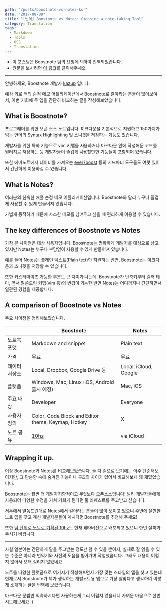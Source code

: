 ```yaml
---
path: "/posts/boostnote-vs-notes-kor"
date: "2017-08-09"
title: "[번역] Boostnote vs Notes: Choosing a note-taking Tool"
category: Translation
tags:
  - Markdown
  - Tools
  - OSS
  - Translation
---
```


- 이 포스팅은 Boostnote 팀의 요청에 의하여 번역되었습니다.
- 원문을 보시려면 [이 링크](http://boostnote.hatenablog.com/entry/2017/08/09/130721)를 클릭해주세요.

---

안녕하세요, Boostnote 개발자 [kazup](https://twitter.com/kazup_bot) 입니다.

예상 외로 맥의 순정 메모 어플리케이션에서 Boostnote로 갈아타는 분들이 많아보여서, 이번 기회에 두 앱을 간단히 비교하는 글을 작성해보았습니다.

## What is Boostnote?

프로그래머를 위한 오픈 소스 노트입니다. 마크다운을 기본적으로 지원하고 150가지가 넘는 언어의 Syntax Highlighting 및 스니펫을 저장하는 기능도 있습니다.

개발자를 위한 특화 기능으로 vim 키맵을 사용하거나 마크다운 안에 작성해둔 코드를 원터치로 저장하는 등 개발자들이 즐겁게 사용할만한 기능들이 포함되어 있습니다.

또한 에버노트에서 데이터를 가져오는 [ever2boost](https://github.com/BoostIO/ever2boost) 등의 서드파티 도구들도 여럿 있어서 간단하게 이용하실 수 있습니다.

## What is Notes?

여러분의 친숙한 애플 순정 메모 어플리케이션입니다. Boostnote와 달리 누구나 즐겁게 사용할 수 있게 만들어져 있습니다.

가볍게 동작하기 때문에 사소한 메모를 남겨두고 싶을 때 편리하게 이용할 수 있습니다.

## The key differences of Boostnote vs Notes

가장 큰 차이점은 대상 사용자입니다. Boostnote는 명확하게 개발자를 대상으로 삼고 있지만 Notes는 누구나 부담없이 사용할 수 있게 만들어져 있습니다.

예를 들어 Notes는 플레인 텍스트(Plain text)만 지원하는 반면, Boostnote는 마크다운과 스니펫을 저장할 수 있습니다.

또한 커스터마이즈 가능한 부분도 큰 차이가 나는데, Boostnote가 단축키부터 컬러 테마, 앞서 말씀드린 키맵(vim 등)의 변경이 가능한 반면 Notes는 어디까지나 간단하면서 일관된 경험을 제공합니다.

## A comparison of Boostnote vs Notes

주요 차이점을 정리해보았습니다.

|           | Boostnote | Notes |
|-----------|-----------|-------|
|노트북 포맷|Markdown and snippet|Plain text|
|가격|무료|무료|
|데이터 저장소|Local, Dropbox, Google Drive 등|Local, iCloud, Google|
|플랫폼|Windows, Mac, Linux (iOS, Android 출시 예정)|Mac, iOS|
|주요 대상|Developer|Everyone|
|사용자 정의|Color, Code Block and Editor theme, Keymap, Hotkey| X |
|노트 공유|[10hz](https://10hz.io/)|via iCloud|

## Wrapping it up.

이상 Boostnote와 Notes를 비교해보았습니다. 둘 다 겉으로 보기에는 아주 단순해보이지만, 그 단순함 속에 숨겨진 기능이나 구조의 차이가 있어서 비교해보니 꽤 재밌었습니다.

Boostnote는 훨씬 더 개발자지향적이고 무엇보다 [오픈소스입니다](https://github.com/BoostIO/Boostnote)! 널리 개발자들에게 사용되어 다양한 수정을 거쳐 기회가 된다면 풀 리퀘스트를 주고받고 싶습니다.

서두에서 말씀드린대로 Notes에서 갈아타는 분들이 많이 보이고 있으니 주변에 쓸만한 노트 앱을 찾고 계신 개발자분들이 계시다면 Boostnote를 추천해 주세요!

또한 [팀 단위로 노트로 기획된 10hz](https://boostnote.io/team/)도 현재 베타버전으로 배포되고 있으니 한번 살펴봐주시기 바랍니다.

---

사실 일본어는 간단하게 말을 주고받는 정도만 할 수 있을 뿐이지, 실제로 잘 읽을 수 있는 수준은 아니라 번역기와 사전의 도움을 받아가며 작업했습니다. 그래도 내용이 어렵지 않아서 오래 걸리지 않았네요.

노트를 다양한 플랫폼으로 여기저기 작성해보면서 가장 맞는 스타일의 앱을 찾고 있는데 현재로서 Boostnote가 제가 생각하는 개발노트용 앱으로 가장 알맞다고 생각하여 이렇게 소개하는 글을 번역해 보았습니다.

마크다운 문법만 익숙하시다면 사용하는게 그리 어렵지 않을테니 가벼운 마음으로 한번 시도해보세요 :)
